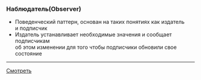 ### Наблюдатель(Observer)

- Поведенческий паттерн, основан на таких понятиях как издатель  
  и подписчик
- Издатель устанавливает необходимые значения и сообщает подписчикам  
  об этом изменении для того чтобы подписчики обновили свое состояние

---

[Смотреть](observer.go)
